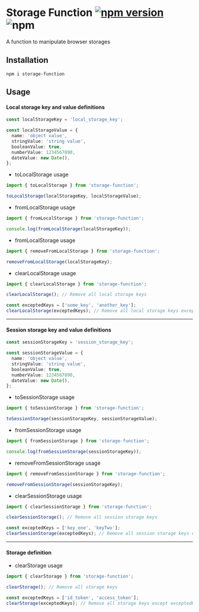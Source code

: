 # Storage Function [![npm version](https://badge.fury.io/js/storage-function.svg)](https://badge.fury.io/js/storage-function) ![npm](https://img.shields.io/npm/dt/storage-function?label=Downloads&logo=npm)

A function to manipulate browser storages

## Installation

```
npm i storage-function
```

## Usage

#### Local storage key and value definitions

```typescript
const localStorageKey = 'local_storage_key';

const localStorageValue = {
  name: 'object value',
  stringValue: 'string value',
  booleanValue: true,
  numberValue: 1234567890,
  dateValue: new Date(),
};
```

- toLocalStorage usage

```typescript
import { toLocalStorage } from 'storage-function';

toLocalStorage(localStorageKey, localStorageValue);
```

- fromLocalStorage usage

```typescript
import { fromLocalStorage } from 'storage-function';

console.log(fromLocalStorage(localStorageKey));
```

- fromLocalStorage usage

```typescript
import { removeFromLocalStorage } from 'storage-function';

removeFromLocalStorage(localStorageKey);
```

- clearLocalStorage usage

```typescript
import { clearLocalStorage } from 'storage-function';

clearLocalStorage(); // Remove all local storage keys

const exceptedKeys = ['some_key', 'another_key'];
clearLocalStorage(exceptedKeys); // Remove all local storage keys except exceptedKeys
```

---

#### Session storage key and value definitions

```typescript
const sessionStorageKey = 'session_storage_key';

const sessionStorageValue = {
  name: 'object value',
  stringValue: 'string value',
  booleanValue: true,
  numberValue: 1234567890,
  dateValue: new Date(),
};
```

- toSessionStorage usage

```typescript
import { toSessionStorage } from 'storage-function';

toSessionStorage(sessionStorageKey, sessionStorageValue);
```

- fromSessionStorage usage

```typescript
import { fromSessionStorage } from 'storage-function';

console.log(fromSessionStorage(sessionStorageKey));
```

- removeFromSessionStorage usage

```typescript
import { removeFromSessionStorage } from 'storage-function';

removeFromSessionStorage(sessionStorageKey);
```

- clearSessionStorage usage

```typescript
import { clearSessionStorage } from 'storage-function';

clearSessionStorage(); // Remove all session storage keys

const exceptedKeys = ['key_one', 'keyTwo'];
clearSessionStorage(exceptedKeys); // Remove all session storage keys except exceptedKeys
```

---

#### Storage definition

- clearStorage usage

```typescript
import { clearStorage } from 'storage-function';

clearStorage(); // Remove all storage keys

const exceptedKeys = ['id_token', 'access_token'];
clearStorage(exceptedKeys); // Remove all storage keys except exceptedKeys
```
